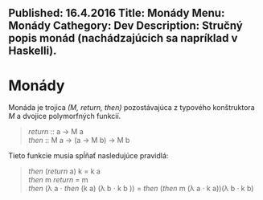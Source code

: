 Published: 16.4.2016
Title: Monády
Menu: Monády
Cathegory: Dev
Description: Stručný popis monád (nachádzajúcich sa napríklad v Haskelli).
---
# Monády
Monáda je trojica _(M, return, then)_ pozostávajúca z typového konštruktora _M_ a dvojice polymorfných funkcií.

<blockquote>
    <i>return</i> :: a &rarr; M a<br />
    <i>then</i> :: M a &rarr; (a &rarr; M b) &rarr; M b
</blockquote>

Tieto funkcie musia spĺňať nasledujúce pravidlá:

<blockquote>
    <i>then</i> (<i>return</i> a) k = k a<br />
    <i>then</i> m <i>return</i> = m<br />
    <i>then</i> (&lambda; a &sdot; <i>then</i> (k a) (&lambda; b &sdot; k b ))
    = <i>then</i> (<i>then</i> m (&lambda; a &sdot; k a))(&lambda; b &sdot; k b)<br />
</blockquote>
